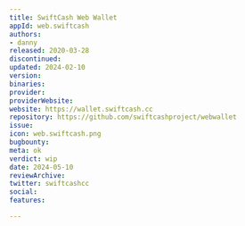 ```yaml
---
title: SwiftCash Web Wallet
appId: web.swiftcash
authors:
- danny
released: 2020-03-28
discontinued: 
updated: 2024-02-10
version: 
binaries: 
provider: 
providerWebsite: 
website: https://wallet.swiftcash.cc
repository: https://github.com/swiftcashproject/webwallet
issue: 
icon: web.swiftcash.png
bugbounty: 
meta: ok
verdict: wip
date: 2024-05-10
reviewArchive: 
twitter: swiftcashcc
social: 
features: 

---
```


